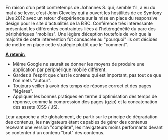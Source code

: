 En raison d'un petit contretemps de Johannes S. qui, semble t'il, a eu du mal à se lever, c'est John Cleveley qui a ouvert les hostilités de ce Symfony Live 2012 avec un retour d'expérience sur la mise en place du responsive design pour le site d'actualités de la BBC.
Conférence très intéressante présentant les différentes contraintes liées à l'hétérogénéité du parc des périphériques "mobiles".
Une légère déception toutefois de voir que la majorité de cette intervention fût consacrée au "pourquoi" ils ont décidés de mettre en place cette stratégie plutôt que le "comment".

**<u>A retenir:</u>**

- Même Google ne saurait se donner les moyens de produire une application par périphérique mobile différent.
- Gardez à l'esprit que c'est le contenu qui est important, pas tout ce que l'on mets "autour".
- Toujours veiller à avoir des temps de réponse correct et des pages "légères".
- Appliquer les bonnes pratiques en terme d'optimisation des temps de réponse, comme la compression des pages (gzip) et la concatenation des assets (CSS / JS).

Leur approche a été globalement, de partir sur le principe de dégradation des contenus, les navigateurs étant capables de gérer des contenus recevant une version "complète", les navigateurs moins performants devant se contenter d'un contenu "brut" des contenus.

<script async class="speakerdeck-embed" data-id="4fd4f33f234e0f00220246cf" data-ratio="1.2994923857868" src="//speakerdeck.com/assets/embed.js"></script>
